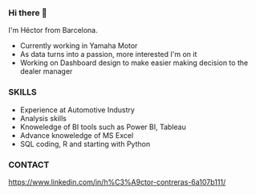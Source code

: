 ### Hi there 👋

I'm Héctor from Barcelona.

* Currently working in Yamaha Motor
* As data turns into a passion, more interested I'm on it
* Working on Dashboard design to make easier making decision to the dealer manager

### SKILLS

* Experience at Automotive Industry
* Analysis skills
* Knoweledge of BI tools such as Power BI, Tableau
* Advance knoweledge of MS Excel 
* SQL coding, R and starting with Python

### CONTACT
https://www.linkedin.com/in/h%C3%A9ctor-contreras-6a107b111/


